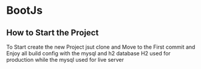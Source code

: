 # BootJs
## How to Start the Project
To Start create the new Project jsut clone and Move to the First commit and Enjoy all build config with the mysql and h2 database
H2 used for production while the mysql used for live server
